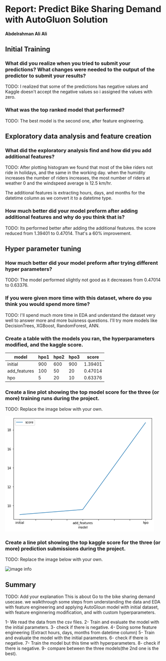 # Report: Predict Bike Sharing Demand with AutoGluon Solution
#### Abdelrahman Ali Ali

## Initial Training
### What did you realize when you tried to submit your predictions? What changes were needed to the output of the predictor to submit your results?
TODO: I realized that some of the predictions has negative values and Kaggle doesn't accept the negative values so i assigned the values with zero.

### What was the top ranked model that performed?
TODO: The best model is the second one, after feature engineering.

## Exploratory data analysis and feature creation
### What did the exploratory analysis find and how did you add additional features?
TODO: After plotting histogram we found that most of the bike riders not ride in holidays, and the same in the working day.
when the humidity increases the number of riders increases, the most number of riders at weather 0 and the windspeed average is 12.5 km/hr.

The additional features is extracting hours, days, and months for the datetime column as we convert it to a datetime type.

### How much better did your model preform after adding additional features and why do you think that is?
TODO: Its performed better after adding the additional features. the score reduced from 1.39401 to 0.47014. That's a 60% improvement.

## Hyper parameter tuning
### How much better did your model preform after trying different hyper parameters?
TODO: The model performed slightly not good as it decreases from 0.47014 to 0.63376.

### If you were given more time with this dataset, where do you think you would spend more time?
TODO: I'll spend much more time in EDA and understand the dataset very well to answer more and more buisness questions.
I'll try more models like DecisionTrees, XGBoost, RandomForest, ANN.

### Create a table with the models you ran, the hyperparameters modified, and the kaggle score.
|model|hpo1|hpo2|hpo3|score|
|--|--|--|--|--|
|initial|900|600|900|1.39401|
|add_features|100|50|20|0.47014|
|hpo|5|20|10|0.63376|

### Create a line plot showing the top model score for the three (or more) training runs during the project.

TODO: Replace the image below with your own.

![image info](1.png)

### Create a line plot showing the top kaggle score for the three (or more) prediction submissions during the project.

TODO: Replace the image below with your own.

![image info](‪2.png)

## Summary
TODO: Add your explanation
This is about Go to the bike sharing demand usecase. we walkthrough some steps from understanding the data and EDA with feature engineering and applying AutoGloun model with initial dataset, with feature enginnering modification, and with custom hyperparameters.

1- We read the data from the csv files.
2- Train and evaluate the model with the initial parameters.
3- check if there is negative.
4- Doing some feature engineering (Extract hours, days, months from datetime column)
5- Train and evaluate the model with the initial parameters.
6- check if there is negative.
7- Train the model but this time with hyperparameters.
8- check if there is negative.
9- compare between the three models(the 2nd one is the best).